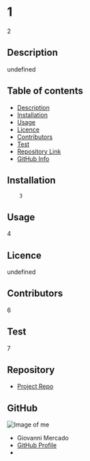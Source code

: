 
# **1**
2
## Description 
undefined
## Table of contents
- [Description](#Description)
- [Installation](#Installation)
- [Usage](#Usage)
- [Licence](#Licence)
- [Contributors](#Contributors)
- [Test](#Test)
- [Repository Link](#Repository)
- [GitHub Info](#GitHub) 
## Installation
        3
## Usage
4
## Licence
undefined
## Contributors
6
## Test
7
## Repository
- [Project Repo](https://github.com/ismaelm1991/link.git)
## GitHub
![Image of me](https://avatars0.githubusercontent.com/u/67805802?v=4)
- Giovanni Mercado
- [GitHub Profile](https://github.com/ismaelm1991)
- <null>
